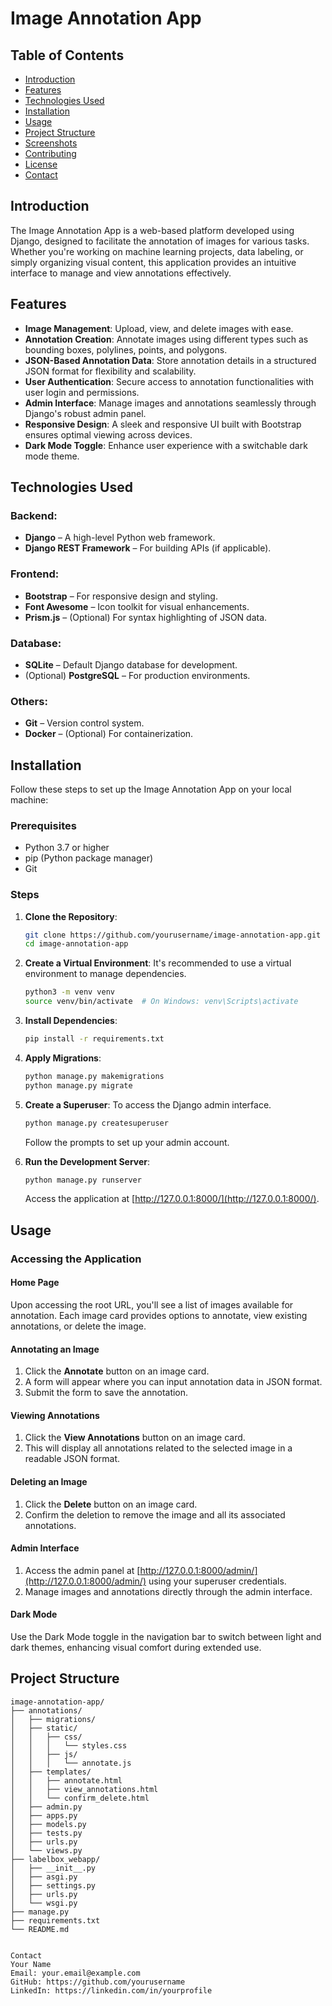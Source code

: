 # Image Annotation App

## Table of Contents
- [Introduction](#introduction)
- [Features](#features)
- [Technologies Used](#technologies-used)
- [Installation](#installation)
- [Usage](#usage)
- [Project Structure](#project-structure)
- [Screenshots](#screenshots)
- [Contributing](#contributing)
- [License](#license)
- [Contact](#contact)

## Introduction
The Image Annotation App is a web-based platform developed using Django, designed to facilitate the annotation of images for various tasks. Whether you're working on machine learning projects, data labeling, or simply organizing visual content, this application provides an intuitive interface to manage and view annotations effectively.

## Features
- **Image Management**: Upload, view, and delete images with ease.
- **Annotation Creation**: Annotate images using different types such as bounding boxes, polylines, points, and polygons.
- **JSON-Based Annotation Data**: Store annotation details in a structured JSON format for flexibility and scalability.
- **User Authentication**: Secure access to annotation functionalities with user login and permissions.
- **Admin Interface**: Manage images and annotations seamlessly through Django's robust admin panel.
- **Responsive Design**: A sleek and responsive UI built with Bootstrap ensures optimal viewing across devices.
- **Dark Mode Toggle**: Enhance user experience with a switchable dark mode theme.

## Technologies Used
### Backend:
- **Django** – A high-level Python web framework.
- **Django REST Framework** – For building APIs (if applicable).

### Frontend:
- **Bootstrap** – For responsive design and styling.
- **Font Awesome** – Icon toolkit for visual enhancements.
- **Prism.js** – (Optional) For syntax highlighting of JSON data.

### Database:
- **SQLite** – Default Django database for development.
- (Optional) **PostgreSQL** – For production environments.

### Others:
- **Git** – Version control system.
- **Docker** – (Optional) For containerization.

## Installation
Follow these steps to set up the Image Annotation App on your local machine:

### Prerequisites
- Python 3.7 or higher
- pip (Python package manager)
- Git

### Steps

1. **Clone the Repository**:
    ```bash
    git clone https://github.com/yourusername/image-annotation-app.git
    cd image-annotation-app
    ```

2. **Create a Virtual Environment**:
    It's recommended to use a virtual environment to manage dependencies.
    ```bash
    python3 -m venv venv
    source venv/bin/activate  # On Windows: venv\Scripts\activate
    ```

3. **Install Dependencies**:
    ```bash
    pip install -r requirements.txt
    ```

4. **Apply Migrations**:
    ```bash
    python manage.py makemigrations
    python manage.py migrate
    ```

5. **Create a Superuser**:
    To access the Django admin interface.
    ```bash
    python manage.py createsuperuser
    ```
    Follow the prompts to set up your admin account.

6. **Run the Development Server**:
    ```bash
    python manage.py runserver
    ```
    Access the application at [http://127.0.0.1:8000/](http://127.0.0.1:8000/).

## Usage

### Accessing the Application
#### Home Page
Upon accessing the root URL, you'll see a list of images available for annotation. Each image card provides options to annotate, view existing annotations, or delete the image.

#### Annotating an Image
1. Click the **Annotate** button on an image card.
2. A form will appear where you can input annotation data in JSON format.
3. Submit the form to save the annotation.

#### Viewing Annotations
1. Click the **View Annotations** button on an image card.
2. This will display all annotations related to the selected image in a readable JSON format.

#### Deleting an Image
1. Click the **Delete** button on an image card.
2. Confirm the deletion to remove the image and all its associated annotations.

#### Admin Interface
1. Access the admin panel at [http://127.0.0.1:8000/admin/](http://127.0.0.1:8000/admin/) using your superuser credentials.
2. Manage images and annotations directly through the admin interface.

#### Dark Mode
Use the Dark Mode toggle in the navigation bar to switch between light and dark themes, enhancing visual comfort during extended use.

## Project Structure

```plaintext
image-annotation-app/
├── annotations/
│   ├── migrations/
│   ├── static/
│   │   ├── css/
│   │   │   └── styles.css
│   │   ├── js/
│   │   │   └── annotate.js
│   ├── templates/
│   │   ├── annotate.html
│   │   ├── view_annotations.html
│   │   └── confirm_delete.html
│   ├── admin.py
│   ├── apps.py
│   ├── models.py
│   ├── tests.py
│   ├── urls.py
│   └── views.py
├── labelbox_webapp/
│   ├── __init__.py
│   ├── asgi.py
│   ├── settings.py
│   ├── urls.py
│   └── wsgi.py
├── manage.py
├── requirements.txt
└── README.md


Contact
Your Name
Email: your.email@example.com
GitHub: https://github.com/yourusername
LinkedIn: https://linkedin.com/in/yourprofile